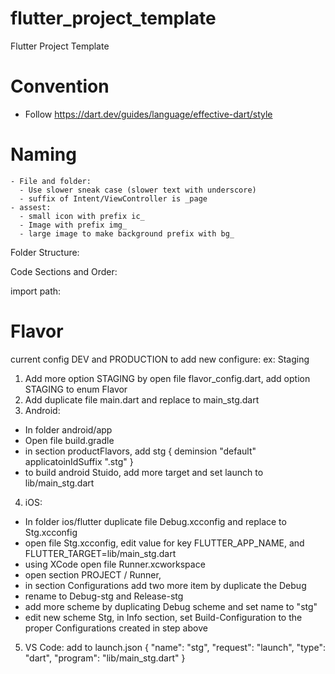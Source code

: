 # flutter_project_template
Flutter Project Template


# Convention
  - Follow https://dart.dev/guides/language/effective-dart/style
  # Naming 
    - File and folder:
      - Use slower sneak case (slower text with underscore)
      - suffix of Intent/ViewController is _page
    - assest:
      - small icon with prefix ic_
      - Image with prefix img_
      - large image to make background prefix with bg_
      
 Folder Structure:
 
 Code Sections and Order:
 
 import path:
 


# Flavor
current config DEV and PRODUCTION
to add new configure: ex: Staging
1. Add more option STAGING by open file flavor_config.dart, add option STAGING to enum Flavor
2. Add duplicate file main.dart and replace to main_stg.dart
3. Android:
  - In folder android/app
  - Open file build.gradle
  - in section productFlavors, add
    stg {
            deminsion "default"
            applicatoinIdSuffix ".stg"
        }
   - to build android Stuido, add more target and set launch to lib/main_stg.dart
   
4. iOS: 
  - In folder ios/flutter duplicate file Debug.xcconfig and replace to Stg.xcconfig
  - open file Stg.xcconfig, edit value for key FLUTTER_APP_NAME, and FLUTTER_TARGET=lib/main_stg.dart
  - using XCode open file Runner.xcworkspace
  - open section PROJECT / Runner, 
  - in section Configurations add two more item by duplicate the Debug 
  - rename to Debug-stg and Release-stg
  - add more scheme by duplicating Debug scheme and set name to "stg"
  - edit new scheme Stg, in Info section, set Build-Configuration to the proper Configurations created in step above
 5. VS Code: add to launch.json
 {
            "name": "stg",
            "request": "launch",
            "type": "dart",
            "program": "lib/main_stg.dart"
        }
